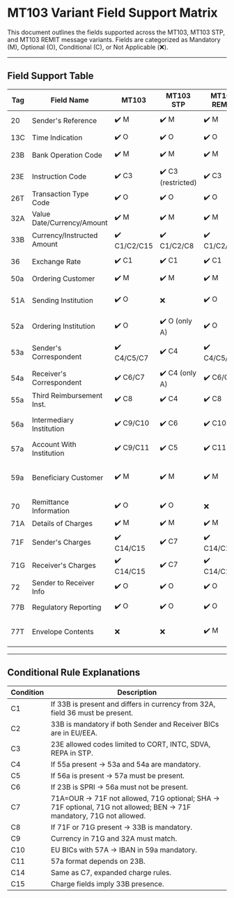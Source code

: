 # MT103 Variant Field Support Matrix

This document outlines the fields supported across the MT103, MT103 STP, and MT103 REMIT message variants. Fields are categorized as Mandatory (M), Optional (O), Conditional (C), or Not Applicable (❌).

---

## Field Support Table

| Tag  | Field Name                | MT103 | MT103 STP | MT103 REMIT | Notes |
|------|---------------------------|-------|------------|--------------|-------|
| 20   | Sender's Reference        | ✔️ M  | ✔️ M       | ✔️ M         | 16x; Common to all |
| 13C  | Time Indication           | ✔️ O  | ✔️ O       | ✔️ O         | Optional in all |
| 23B  | Bank Operation Code       | ✔️ M  | ✔️ M       | ✔️ M         | Core operation code |
| 23E  | Instruction Code          | ✔️ C3 | ✔️ C3 (restricted) | ✔️ C3     | STP limits allowed codes |
| 26T  | Transaction Type Code     | ✔️ O  | ✔️ O       | ✔️ O         | Optional regulatory tag |
| 32A  | Value Date/Currency/Amount| ✔️ M  | ✔️ M       | ✔️ M         | Interbank settled amount |
| 33B  | Currency/Instructed Amount| ✔️ C1/C2/C15 | ✔️ C1/C2/C8 | ✔️ C1/C2/C15 | Conditional on currency rules |
| 36   | Exchange Rate             | ✔️ C1 | ✔️ C1      | ✔️ C1        | Only when 33B ≠ 32A |
| 50a  | Ordering Customer         | ✔️ M  | ✔️ M       | ✔️ M         | Options A, F, K |
| 51A  | Sending Institution        | ✔️ O  | ❌        | ✔️ O         | Used in MT103/FileAct only |
| 52a  | Ordering Institution       | ✔️ O  | ✔️ O (only A) | ✔️ O         | Option A (STP), A or D (others) |
| 53a  | Sender's Correspondent    | ✔️ C4/C5/C7 | ✔️ C4      | ✔️ C4/C5/C7 | Options A/B/D (MT103), A/B (STP) |
| 54a  | Receiver's Correspondent  | ✔️ C6/C7 | ✔️ C4 (only A) | ✔️ C6/C7    | Option A only in STP |
| 55a  | Third Reimbursement Inst. | ✔️ C8 | ✔️ C4      | ✔️ C8        | Must accompany 53a & 54a |
| 56a  | Intermediary Institution  | ✔️ C9/C10 | ✔️ C6      | ✔️ C10       | Option A/C/D (not in STP if SPRI) |
| 57a  | Account With Institution  | ✔️ C9/C11 | ✔️ C5      | ✔️ C11       | Required if 56a present |
| 59a  | Beneficiary Customer      | ✔️ M  | ✔️ M       | ✔️ M         | Option A, F, or none; Account mandatory in STP |
| 70   | Remittance Information    | ✔️ O  | ✔️ O       | ❌          | Replaced by 77T in REMIT |
| 71A  | Details of Charges        | ✔️ M  | ✔️ M       | ✔️ M         | BEN, OUR, SHA |
| 71F  | Sender's Charges          | ✔️ C14/C15 | ✔️ C7     | ✔️ C14/C15   | Depends on 71A |
| 71G  | Receiver's Charges        | ✔️ C14/C15 | ✔️ C7     | ✔️ C14/C15   | Depends on 71A |
| 72   | Sender to Receiver Info   | ✔️ O  | ✔️ O       | ✔️ O         | Structured/coded only |
| 77B  | Regulatory Reporting      | ✔️ O  | ✔️ O       | ✔️ O         | Optional narrative |
| 77T  | Envelope Contents         | ❌    | ❌         | ✔️ M         | Only in REMIT for extended remittance |

---

## Conditional Rule Explanations

| Condition | Description |
|-----------|-------------|
| C1  | If 33B is present and differs in currency from 32A, field 36 must be present. |
| C2  | 33B is mandatory if both Sender and Receiver BICs are in EU/EEA. |
| C3  | 23E allowed codes limited to CORT, INTC, SDVA, REPA in STP. |
| C4  | If 55a present → 53a and 54a are mandatory. |
| C5  | If 56a is present → 57a must be present. |
| C6  | If 23B is SPRI → 56a must not be present. |
| C7  | 71A=OUR → 71F not allowed, 71G optional; SHA → 71F optional, 71G not allowed; BEN → 71F mandatory, 71G not allowed. |
| C8  | If 71F or 71G present → 33B is mandatory. |
| C9  | Currency in 71G and 32A must match. |
| C10 | EU BICs with 57A → IBAN in 59a mandatory. |
| C11 | 57a format depends on 23B. |
| C14 | Same as C7, expanded charge rules. |
| C15 | Charge fields imply 33B presence. |

